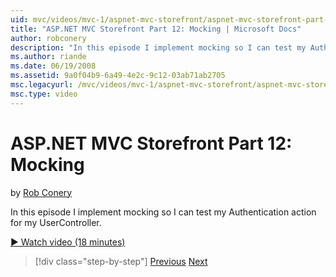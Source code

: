 ```yaml
---
uid: mvc/videos/mvc-1/aspnet-mvc-storefront/aspnet-mvc-storefront-part-12-mocking
title: "ASP.NET MVC Storefront Part 12: Mocking | Microsoft Docs"
author: robconery
description: "In this episode I implement mocking so I can test my Authentication action for my UserController."
ms.author: riande
ms.date: 06/19/2008
ms.assetid: 9a0f04b9-6a49-4e2c-9c12-03ab71ab2705
msc.legacyurl: /mvc/videos/mvc-1/aspnet-mvc-storefront/aspnet-mvc-storefront-part-12-mocking
msc.type: video
---
```

# ASP.NET MVC Storefront Part 12: Mocking

by [Rob Conery](https://github.com/robconery)

In this episode I implement mocking so I can test my Authentication action for my UserController.

[&#9654; Watch video (18 minutes)](https://channel9.msdn.com/Blogs/ASP-NET-Site-Videos/aspnet-mvc-storefront-part-12-mocking)

> [!div class="step-by-step"]
> [Previous](aspnet-mvc-storefront-part-11-hooking-up-the-shopping-cart-and-using-components.md)
> [Next](aspnet-mvc-storefront-part-13-dependency-injection.md)
